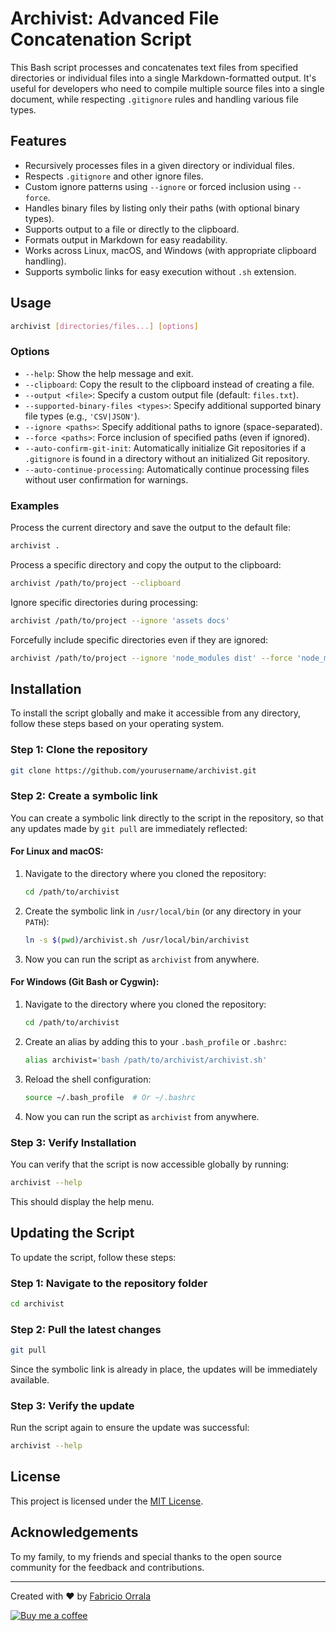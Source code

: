 
# Archivist: Advanced File Concatenation Script

This Bash script processes and concatenates text files from specified directories or individual files into a single Markdown-formatted output. It's useful for developers who need to compile multiple source files into a single document, while respecting `.gitignore` rules and handling various file types.

## Features

- Recursively processes files in a given directory or individual files.
- Respects `.gitignore` and other ignore files.
- Custom ignore patterns using `--ignore` or forced inclusion using `--force`.
- Handles binary files by listing only their paths (with optional binary types).
- Supports output to a file or directly to the clipboard.
- Formats output in Markdown for easy readability.
- Works across Linux, macOS, and Windows (with appropriate clipboard handling).
- Supports symbolic links for easy execution without `.sh` extension.

## Usage

```bash
archivist [directories/files...] [options]
```

### Options

- `--help`: Show the help message and exit.
- `--clipboard`: Copy the result to the clipboard instead of creating a file.
- `--output <file>`: Specify a custom output file (default: `files.txt`).
- `--supported-binary-files <types>`: Specify additional supported binary file types (e.g., `'CSV|JSON'`).
- `--ignore <paths>`: Specify additional paths to ignore (space-separated).
- `--force <paths>`: Force inclusion of specified paths (even if ignored).
- `--auto-confirm-git-init`: Automatically initialize Git repositories if a `.gitignore` is found in a directory without an initialized Git repository.
- `--auto-continue-processing`: Automatically continue processing files without user confirmation for warnings.

### Examples

Process the current directory and save the output to the default file:

```bash
archivist .
```

Process a specific directory and copy the output to the clipboard:

```bash
archivist /path/to/project --clipboard
```

Ignore specific directories during processing:

```bash
archivist /path/to/project --ignore 'assets docs'
```

Forcefully include specific directories even if they are ignored:

```bash
archivist /path/to/project --ignore 'node_modules dist' --force 'node_modules dist'
```

## Installation

To install the script globally and make it accessible from any directory, follow these steps based on your operating system.

### Step 1: Clone the repository

```bash
git clone https://github.com/yourusername/archivist.git
```

### Step 2: Create a symbolic link

You can create a symbolic link directly to the script in the repository, so that any updates made by `git pull` are immediately reflected:

#### For Linux and macOS:

1. Navigate to the directory where you cloned the repository:

   ```bash
   cd /path/to/archivist
   ```

2. Create the symbolic link in `/usr/local/bin` (or any directory in your `PATH`):

   ```bash
   ln -s $(pwd)/archivist.sh /usr/local/bin/archivist
   ```

3. Now you can run the script as `archivist` from anywhere.

#### For Windows (Git Bash or Cygwin):

1. Navigate to the directory where you cloned the repository:

   ```bash
   cd /path/to/archivist
   ```

2. Create an alias by adding this to your `.bash_profile` or `.bashrc`:

   ```bash
   alias archivist='bash /path/to/archivist/archivist.sh'
   ```

3. Reload the shell configuration:

   ```bash
   source ~/.bash_profile  # Or ~/.bashrc
   ```

4. Now you can run the script as `archivist` from anywhere.

### Step 3: Verify Installation

You can verify that the script is now accessible globally by running:

```bash
archivist --help
```

This should display the help menu.

## Updating the Script

To update the script, follow these steps:

### Step 1: Navigate to the repository folder

```bash
cd archivist
```

### Step 2: Pull the latest changes

```bash
git pull
```

Since the symbolic link is already in place, the updates will be immediately available.

### Step 3: Verify the update

Run the script again to ensure the update was successful:

```bash
archivist --help
```

## License

This project is licensed under the [MIT License](https://choosealicense.com/licenses/mit/).

## Acknowledgements

To my family, to my friends and special thanks to the open source community for the feedback and contributions.

---

Created with ❤️ by [Fabricio Orrala](https://www.linkedin.com/in/fzzio/)

[![Buy me a coffee](https://img.shields.io/badge/Buy%20Me%20a%20Coffee-FDDC5C?style=for-the-badge&logo=buy-me-a-coffee&logoColor=black)](https://www.buymeacoffee.com/fzzio)

